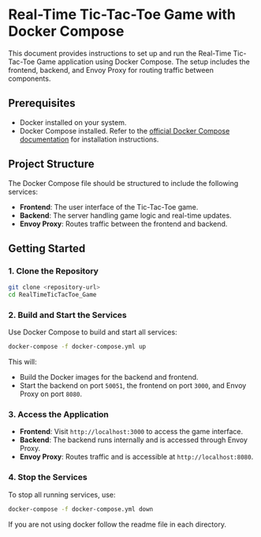 # Real-Time Tic-Tac-Toe Game with Docker Compose

This document provides instructions to set up and run the Real-Time Tic-Tac-Toe Game application using Docker Compose. The setup includes the frontend, backend, and Envoy Proxy for routing traffic between components.

## Prerequisites

- Docker installed on your system.
- Docker Compose installed. Refer to the [official Docker Compose documentation](https://docs.docker.com/compose/install/) for installation instructions.

## Project Structure

The Docker Compose file should be structured to include the following services:

- **Frontend**: The user interface of the Tic-Tac-Toe game.
- **Backend**: The server handling game logic and real-time updates.
- **Envoy Proxy**: Routes traffic between the frontend and backend.


## Getting Started

### 1. Clone the Repository

```bash
git clone <repository-url>
cd RealTimeTicTacToe_Game
```

### 2. Build and Start the Services

Use Docker Compose to build and start all services:

```bash
docker-compose -f docker-compose.yml up
```

This will:
- Build the Docker images for the backend and frontend.
- Start the backend on port `50051`, the frontend on port `3000`, and Envoy Proxy on port `8080`.

### 3. Access the Application

- **Frontend**: Visit `http://localhost:3000` to access the game interface.
- **Backend**: The backend runs internally and is accessed through Envoy Proxy.
- **Envoy Proxy**: Routes traffic and is accessible at `http://localhost:8080`.

### 4. Stop the Services

To stop all running services, use:

```bash
docker-compose -f docker-compose.yml down
```

If you are not using docker follow the readme file in each directory.

